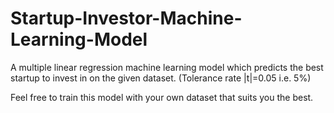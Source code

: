 # Startup-Investor-Machine-Learning-Model
A multiple linear regression machine learning model which predicts the best startup to invest in on the given dataset.
(Tolerance rate |t|=0.05 i.e. 5%)


Feel free to train this model with your own dataset that suits you the best. 

